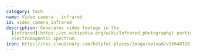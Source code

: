 ```yaml
---
category: tech
name: Video camera - infrared
id: video_camera_infrared
description: Generates video footage in the
  [infrared](https://en.wikipedia.org/wiki/Infrared_photography) portion of the
  electromagnetic spectrum.
icon: https://res.cloudinary.com/helpful-places/image/upload/v1664832812/dtpr-icons/tech/video_ju8ukn.svg
---
```

